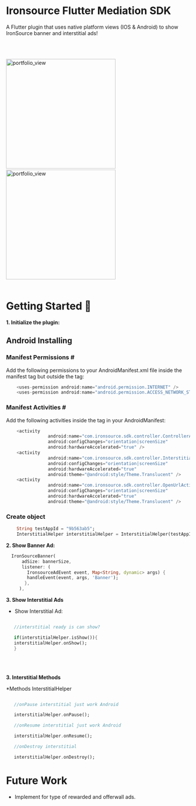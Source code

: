 # Ironsource Flutter Mediation SDK

A Flutter plugin that uses native platform views (IOS & Android) to show IronSource banner and interstitial ads!


</br></br>

<img width="300" alt="portfolio_view" src="https://live.staticflickr.com/65535/48574710632_fd7f318277_b.jpg">&nbsp;&nbsp; &nbsp;&nbsp;&nbsp; &nbsp;<img width="300" alt="portfolio_view" src="https://media.giphy.com/media/jqwcyovkVTiiDl9ZKh/giphy.gif"></br></br>


# Getting Started 🚀

<b>1. Initialize the plugin: </b>

<h2>Android Installing</h2>

<h3>Manifest Permissions # </h3>

Add the following permissions to your AndroidManifest.xml file inside the manifest tag but outside the <application> tag:

```dart
    <uses-permission android:name="android.permission.INTERNET" />
    <uses-permission android:name="android.permission.ACCESS_NETWORK_STATE" />
```
<h3>Manifest Activities # </h3>
Add the following activities inside the <application> tag in your AndroidManifest:

```dart
    <activity
                android:name="com.ironsource.sdk.controller.ControllerActivity"
                android:configChanges="orientation|screenSize"
                android:hardwareAccelerated="true" />
    <activity
                android:name="com.ironsource.sdk.controller.InterstitialActivity"
                android:configChanges="orientation|screenSize"
                android:hardwareAccelerated="true"
                android:theme="@android:style/Theme.Translucent" />
    <activity
                android:name="com.ironsource.sdk.controller.OpenUrlActivity"
                android:configChanges="orientation|screenSize"
                android:hardwareAccelerated="true"
                android:theme="@android:style/Theme.Translucent" />
```

<h3>Create object</h3>

```dart
    String testAppId = "9b563ab5";
    InterstitialHelper interstitialHelper = InterstitialHelper(testAppId);
```

<b>2. Show Banner Ad:</b>

```dart
  IronSourceBanner(
      adSize: bannerSize,
      listener: (
        IronsourceAdEvent event, Map<String, dynamic> args) {
        handleEvent(event, args, 'Banner');
       },
     ),
```

<b>3. Show Interstitial Ads</b>

* Show Interstitial Ad:

```dart

   //interstitial ready is can show?

   if(interstitialHelper.isShow()){
   interstitialHelper.onShow();
   }

```

 </br></br>

<b> 3. Interstitial Methods </b>

*Methods InterstitialHelper

```dart

   //onPause interstitial just work Android

   interstitialHelper.onPause();

   //onResume interstitial just work Android

   interstitialHelper.onResume();

   //onDestroy interstitial

   interstitialHelper.onDestroy();

```




# Future Work
* Implement for type of rewarded and offerwall ads.


